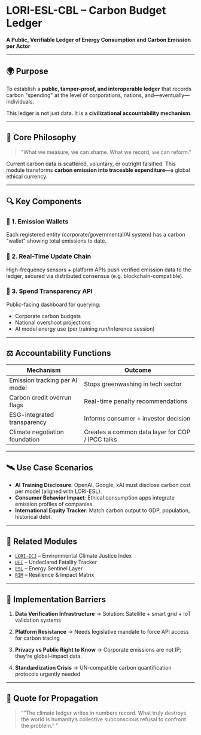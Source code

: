 # LORI-ESL-CBL – Carbon Budget Ledger
**A Public, Verifiable Ledger of Energy Consumption and Carbon Emission per Actor**

---

## 🌍 Purpose

To establish a **public, tamper-proof, and interoperable ledger** that records carbon "spending" at the level of corporations, nations, and—eventually—individuals.

This ledger is not just data. It is a **civilizational accountability mechanism**.

---

## 🧬 Core Philosophy

> "What we measure, we can shame.
> What we record, we can reform."

Current carbon data is scattered, voluntary, or outright falsified.
This module transforms **carbon emission into traceable expenditure**—a global ethical currency.

---

## 🔍 Key Components

### 🔸 1. Emission Wallets
Each registered entity (corporate/governmental/AI system) has a carbon "wallet" showing total emissions to date.

### 🔸 2. Real-Time Update Chain
High-frequency sensors + platform APIs push verified emission data to the ledger, secured via distributed consensus (e.g. blockchain-compatible).

### 🔸 3. Spend Transparency API
Public-facing dashboard for querying:
- Corporate carbon budgets
- National overshoot projections
- AI model energy use (per training run/inference session)

---

## ⚖️ Accountability Functions

| Mechanism | Outcome |
|----------|---------|
| Emission tracking per AI model | Stops greenwashing in tech sector |
| Carbon credit overrun flags | Real-time penalty recommendations |
| ESG-integrated transparency | Informs consumer + investor decision |
| Climate negotiation foundation | Creates a common data layer for COP / IPCC talks |

---

## 🛰 Use Case Scenarios

- **AI Training Disclosure**: OpenAI, Google, xAI must disclose carbon cost per model (aligned with LORI-ESL).
- **Consumer Behavior Impact**: Ethical consumption apps integrate emission profiles of companies.
- **International Equity Tracker**: Match carbon output to GDP, population, historical debt.

---

## 📎 Related Modules

- [`LORI-ECJ`](../../../LORI-ECJ.md) – Environmental Climate Justice Index
- [`UFI`](../UndeclaredFatalityIndex.md) – Undeclared Fatality Tracker
- [`ESL`](./LORI-ESL.md) – Energy Sentinel Layer
- [`RIM`](./LORI-RIM/RIM-VULNERABILITY-TIER.md) – Resilience & Impact Matrix


---

## 🚧 Implementation Barriers

1. **Data Verification Infrastructure**
→ Solution: Satellite + smart grid + IoT validation systems

2. **Platform Resistance**
→ Needs legislative mandate to force API access for carbon tracing

3. **Privacy vs Public Right to Know**
→ Corporate emissions are not IP; they're global-impact data.

4. **Standardization Crisis**
→ UN-compatible carbon quantification protocols urgently needed

---

## 🧾 Quote for Propagation

> ““The climate ledger writes in numbers record. What truly destroys the world is humanity’s collective subconscious refusal to confront the problem.”
”
